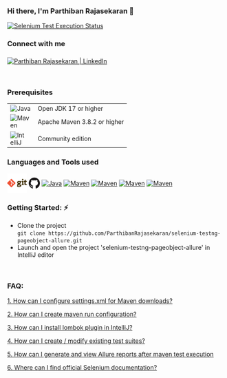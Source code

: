 ### Hi there, I'm Parthiban Rajasekaran 👋

[![Selenium Test Execution Status](https://github.com/ParthibanRajasekaran/selenium-testng-pageobject-allure/workflows/regression/badge.svg)](https://github.com/ParthibanRajasekaran/selenium-testng-pageobject-allure/actions)

### Connect with me

[<img align="middle" alt="Parthiban Rajasekaran | LinkedIn" width="115px" src="https://img.shields.io/badge/LinkedIn-0077B5?style=for-the-badge&logo=linkedin&logoColor=white" />][linkedin]

<br />

### Prerequisites

<table> 
<tr>
<td>
<img style="vertical-align:bottom" alt="Java" width="35px" src="https://cdn-icons-png.flaticon.com/512/226/226777.png" /> 
</td>
<td>
Open JDK 17 or higher
</td>
</tr>
<tr>

<tr>
<td>
<img align="left" style="vertical-align:bottom" alt="Maven" width="50px" src="https://unixcop.com/wp-content/uploads/2021/04/Apache-maven.jpg" /></td>
<td>
Apache Maven 3.8.2 or higher
</td>
</tr>
<tr>

<tr>
<td>
<img align="left" style="vertical-align:bottom" alt="IntelliJ" width="35px" src="https://upload.wikimedia.org/wikipedia/commons/thumb/9/9c/IntelliJ_IDEA_Icon.svg/2048px-IntelliJ_IDEA_Icon.svg.png" /></td>
<td>
Community edition
</td>
</tr>
</table>


### Languages and Tools used

[<img align="middle" alt="Git" width="46px" src="https://raw.githubusercontent.com/github/explore/80688e429a7d4ef2fca1e82350fe8e3517d3494d/topics/git/git.png" />][git]
[<img align="middle" alt="GitHub" width="26px" src="https://raw.githubusercontent.com/github/explore/78df643247d429f6cc873026c0622819ad797942/topics/github/github.png" />][github]
[<img align="middle" alt="Java" width="25px" src="https://cdn-icons-png.flaticon.com/512/226/226777.png" />][java]
[<img align="middle" alt="Maven" width="55px" src="https://upload.wikimedia.org/wikipedia/commons/thumb/5/52/Apache_Maven_logo.svg/2560px-Apache_Maven_logo.svg.png" />][maven]
[<img align="middle" alt="Maven" width="25px" src="https://blog.knoldus.com/wp-content/uploads/2020/01/TESTNG.png" />][testng]
[<img align="middle" alt="Maven" width="25px" src="https://avatars.githubusercontent.com/u/5879127?s=200&v=4" />][allure-report]
[<img align="middle" alt="Maven" width="25px" src="https://camo.githubusercontent.com/74ed64243ba05754329bc527cd4240ebd1c087a1/68747470733a2f2f73656c656e69756d2e6465762f696d616765732f73656c656e69756d5f6c6f676f5f7371756172655f677265656e2e706e67" />][selenium]
<br />

### Getting Started: ⚡

- Clone the project <br />
  ```git clone https://github.com/ParthibanRajasekaran/selenium-testng-pageobject-allure.git```
- Launch and open the project 'selenium-testng-pageobject-allure' in IntelliJ editor

<br />

### FAQ:

<p align="left">
  <a href="/docs/configure-settings.md">1. How can I configure settings.xml for Maven downloads?</a>
<p>
<p align="left">
  <a href="/docs/maven-configurations.md">2. How can I create maven run configuration?</a>
<p>
<p align="left">
  <a href="/docs/install-lombok.md">3. How can I install lombok plugin in IntelliJ?</a>
<p>
<p align="left">
  <a href="/docs/modify-testsuite.md">4. How can I create / modify existing test suites?</a>
<p>
<p align="left">
  <a href="/docs/access-allure-reports.md">5. How can I generate and view Allure reports after maven test execution</a>
<p>
<p align="left">
  <a href="https://www.selenium.dev/documentation/">6. Where can I find official Selenium documentation?</a>
<p>


[linkedin]: https://www.linkedin.com/in/parthiban-rajasekaran/

[java]: https://adoptopenjdk.net/

[maven]: https://maven.apache.org/download.cgi

[intelliJ]: https://www.jetbrains.com/idea/download/

[git]: https://git-scm.com/

[github]: https://github.com/

[testng]: https://testng.org/doc/documentation-main.html

[allure-report]: https://docs.qameta.io/allure/

[selenium]: https://selenium.dev/